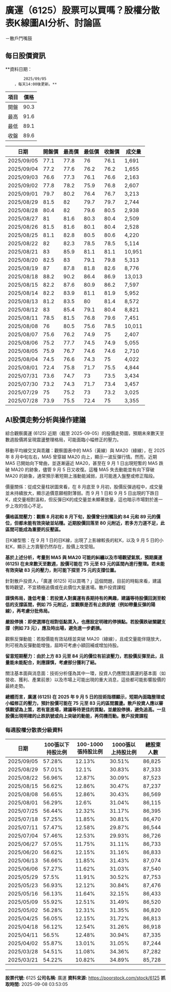 # 廣運（6125）股票可以買嗎？股權分散表K線圖AI分析、討論區
－散戶鬥嘴鼓

## 每日股價資訊

**資料日期：
        
            2025/09/05
        ，每天14:00後更新。**

| 項目 | 價格 |
|------|------|
| 開盤 | 90.3 |
| 最高 | 91.6 |
| 最低 | 89.1 |
| 收盤 | 89.6 |

| 日期 | 開盤價 | 最高價 | 最低價 | 收盤價 | 成交量 |
|------|--------|--------|--------|--------|--------|
| 2025/09/05 | 77.1 | 77.8 | 76 | 76.1 | 1,691 |
| 2025/09/04 | 77.2 | 77.6 | 76.2 | 76.2 | 1,655 |
| 2025/09/03 | 76.6 | 77.3 | 76.1 | 76.6 | 2,163 |
| 2025/09/02 | 77.8 | 78.2 | 75.9 | 76.8 | 2,607 |
| 2025/09/01 | 79.7 | 80.2 | 76.4 | 76.7 | 3,213 |
| 2025/08/29 | 81.5 | 82 | 79.7 | 79.7 | 2,744 |
| 2025/08/28 | 80.4 | 82 | 79.6 | 80.5 | 2,938 |
| 2025/08/27 | 81 | 81.6 | 80.3 | 80.4 | 2,509 |
| 2025/08/26 | 81.5 | 81.6 | 80.1 | 80.4 | 2,528 |
| 2025/08/25 | 81.1 | 82.8 | 80.5 | 80.6 | 4,220 |
| 2025/08/22 | 82 | 82.3 | 78.5 | 78.5 | 5,114 |
| 2025/08/21 | 83 | 85.9 | 81.1 | 81.1 | 10,951 |
| 2025/08/20 | 82.5 | 83 | 79.1 | 79.8 | 5,313 |
| 2025/08/19 | 87 | 87.8 | 81.8 | 82.6 | 8,776 |
| 2025/08/18 | 88.2 | 90.2 | 86.4 | 86.9 | 13,013 |
| 2025/08/15 | 82.2 | 87.6 | 80.9 | 86.2 | 7,597 |
| 2025/08/14 | 82.2 | 83.9 | 81.1 | 81.9 | 5,952 |
| 2025/08/13 | 81.2 | 83.5 | 80 | 81.4 | 8,572 |
| 2025/08/12 | 83 | 85.4 | 79.1 | 80.4 | 8,821 |
| 2025/08/11 | 78.5 | 81.5 | 76.8 | 79.6 | 7,451 |
| 2025/08/08 | 76 | 80.5 | 75.6 | 78.5 | 10,011 |
| 2025/08/07 | 75.6 | 76.2 | 74.9 | 75 | 2,407 |
| 2025/08/06 | 75.2 | 77.7 | 74.5 | 74.9 | 5,055 |
| 2025/08/05 | 75.9 | 76.7 | 74.6 | 74.6 | 2,710 |
| 2025/08/04 | 74.5 | 76.6 | 74.3 | 75 | 4,022 |
| 2025/08/01 | 72.4 | 75.8 | 71.7 | 75.5 | 4,844 |
| 2025/07/31 | 73.6 | 74.7 | 73 | 73.5 | 3,434 |
| 2025/07/30 | 73.2 | 74.3 | 71.7 | 73.4 | 3,457 |
| 2025/07/29 | 75 | 75.2 | 73 | 73.2 | 3,025 |
| 2025/07/28 | 73.9 | 75.5 | 72.4 | 75 | 3,355 |

## AI股價走勢分析與操作建議

綜合觀察廣運 (6125) 近期（截至 2025-09-05）的股價走勢圖，預期未來數天至數週股價將呈現震盪整理格局，可能面臨小幅修正的壓力。

移動平均線交叉與乖離：觀察圖表中的 MA5（黃線）與 MA20（綠線），在 2025 年 8 月中旬左右，MA5 曾穿越 MA20 向上，顯示一波反彈行情。然而，近期 MA5 已開始向下彎曲，並逐漸逼近 MA20，甚至在 9 月 1 日出現短暫的 MA5 跌破 MA20 的跡象，儘管 9 月 5 日又收復。這種 MA5 失去動能並有向下穿破 MA20 的跡象，通常預示著短期上漲動能減弱，且可能進入盤整或修正階段。

價量關係：從成交量柱狀圖來看，在 8 月底至 9 月初，股價反彈過程中，成交量並未持續放大，顯示追價意願相對薄弱。而 9 月 1 日和 9 月 5 日出現的下跌日K，成交量相對溫和，但反彈日K的成交量並未顯著放量，這也暗示市場對於進一步上攻的信心不足。

**價格區間壓力：觀察 8 月初和 8 月下旬，股價曾分別觸及約 84 元和 89 元的價位，但都未能有效突破並站穩。近期股價回落至 80 元附近，若多方力道不足，此區間可能成為重要的反壓區。**

日K線型態：在 9 月 1 日的日K線，出現了上影線較長的紅K，以及 9 月 5 日的小紅K，顯示上方賣壓仍然存在，股價上攻受阻。

**基於上述分析，考量到 MA5 與 MA20 可能的糾纏以及市場觀望氣氛，預期廣運 (6125) 在未來數天至數週，股價可能在 75 元至 83 元的區間內進行整理。若未能有效突破 83 元的壓力，則可能下探至 75 元的支撐位置。**

針對散戶投資人，「廣運 (6125) 可以買嗎？」這個問題，目前的時點來看，建議暫時觀望，不宜積極追價或在此價位大量進場。散戶投資課程

**謹慎佈局，逢低考量：若投資人對廣運有長期持有的興趣，建議等待股價回測至較低的支撐區間，例如 75 元附近，並觀察是否有止跌訊號（例如帶量反彈的陽線），再考慮分批佈局。**

**嚴設停損：即使選擇在相對低點買入，也應設定明確的停損點。若股價跌破關鍵支撐（例如 73 元），應及時出場，避免進一步虧損。**

觀察反彈動能：若股價能有效站穩並突破 MA20（綠線），且成交量能伴隨放大，則可視為反彈動能增強，屆時可考慮小額回補或增加持股。

**留意短期壓力：由於上方 83 元至 84 元的價位有前波壓力，若股價反彈至此，且量能未能配合，則應謹慎，考慮部分獲利了結。**

關注基本面與消息面：技術分析僅為其中一環，投資人仍應關注廣運的基本面（如營收、獲利、產業前景）以及市場上可能出現的重大消息，這些都可能影響股價的最終走勢。

**總體而言，廣運 (6125) 在 2025 年 9 月 5 日的技術指標顯示，短期內面臨整理或小幅修正的壓力，預計股價可能在 75 元至 83 元的區間震盪。散戶投資人應以審慎觀望為上策，若有意進場，建議等待更佳的買點，並嚴設停損，避免追高。一旦股價出現明確的止跌訊號或向上突破的動能，再伺機而動。散戶投資課程**

### 每週股權分散表分級資料

| 日期 | 100張以下持股比例 | 100-1000張持股比例 | 1000張以上持股比例 | 總股東人數 |
|------|-------------------|--------------------|--------------------|----------|
| 2025/09/05 | 57.28% | 12.13% | 30.51% | 86,825 |
| 2025/08/29 | 57.01% | 12.1% | 30.83% | 87,333 |
| 2025/08/22 | 56.96% | 12.87% | 30.09% | 87,523 |
| 2025/08/15 | 56.62% | 12.86% | 30.47% | 87,237 |
| 2025/08/08 | 56.65% | 12.86% | 30.43% | 86,569 |
| 2025/08/01 | 56.29% | 12.6% | 31.04% | 86,115 |
| 2025/07/25 | 56.44% | 12.32% | 31.17% | 86,395 |
| 2025/07/18 | 57.25% | 11.85% | 30.81% | 86,470 |
| 2025/07/11 | 57.47% | 12.58% | 29.87% | 86,544 |
| 2025/07/04 | 57.46% | 12.53% | 29.93% | 86,726 |
| 2025/06/27 | 57.05% | 11.75% | 31.11% | 86,733 |
| 2025/06/20 | 56.62% | 12.15% | 31.16% | 86,833 |
| 2025/06/13 | 56.66% | 11.85% | 31.43% | 87,074 |
| 2025/06/06 | 57.27% | 11.62% | 31.03% | 87,540 |
| 2025/05/29 | 57.5% | 11.91% | 30.52% | 87,753 |
| 2025/05/23 | 56.93% | 12.12% | 30.84% | 87,476 |
| 2025/05/16 | 56.13% | 11.64% | 32.15% | 86,433 |
| 2025/05/09 | 55.92% | 12.51% | 31.49% | 86,520 |
| 2025/05/02 | 56.28% | 12.31% | 31.35% | 86,820 |
| 2025/04/25 | 56.05% | 12.15% | 31.72% | 86,813 |
| 2025/04/18 | 56.12% | 12.54% | 31.26% | 86,918 |
| 2025/04/11 | 56.5% | 12.48% | 30.94% | 87,335 |
| 2025/04/02 | 55.87% | 13.01% | 31.05% | 87,244 |
| 2025/03/28 | 54.51% | 11.08% | 34.36% | 87,282 |
| 2025/03/21 | 54.22% | 10.82% | 34.89% | 85,728 |

---

**股票代號:** 6125
**公司名稱:** 廣運
**資料來源:** https://poorstock.com/stock/6125
**抓取時間:** 2025-09-08 03:53:05